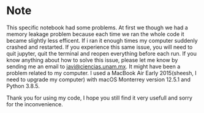 # Note
This specific notebook had some problems. At first we though we had a memory leakage problem because each time we ran the whole code it became slightly less efficent. If i ran it enough times my computer suddenly crashed and restarted.
If you experience this same issue, you will need to quit jupyter, quit the terminal and reopen everything before each run. If you know anything about how to solve this issue, please let me know by sending me an email to javi@ciencias.unam.mx. 
It might have been a problem related to my computer. I used a MacBook Air Early 2015(sheesh, I need to upgrade my computer) with macOS Monterrey version 12.5.1 and Python 3.8.5. 

Thank you for using my code, I hope you still find it very usefull and sorry for the inconvenience. 
